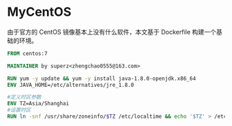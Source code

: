 # MyCentOS

由于官方的 CentOS 镜像基本上没有什么软件，本文基于 Dockerfile 构建一个基础的环境。

```dockerfile
FROM centos:7

MAINTAINER by superz<zhengchao0555@163.com>

RUN yum -y update && yum -y install java-1.8.0-openjdk.x86_64
ENV JAVA_HOME=/etc/alternatives/jre_1.8.0

#定义时区参数
ENV TZ=Asia/Shanghai
#设置时区
RUN ln -snf /usr/share/zoneinfo/$TZ /etc/localtime && echo '$TZ' > /etc/timezone
```
